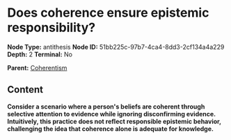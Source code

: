 # Does coherence ensure epistemic responsibility?

**Node Type:** antithesis
**Node ID:** 51bb225c-97b7-4ca4-8dd3-2cf134a4a229
**Depth:** 2
**Terminal:** No

**Parent:** [Coherentism](coherentism.md)

## Content

**Consider a scenario where a person's beliefs are coherent through selective attention to evidence while ignoring disconfirming evidence. Intuitively, this practice does not reflect responsible epistemic behavior, challenging the idea that coherence alone is adequate for knowledge.**
